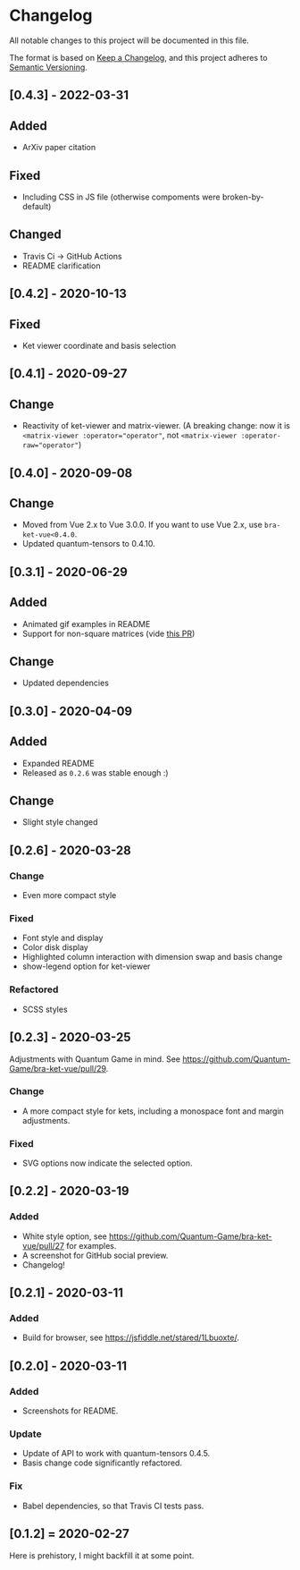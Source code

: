 # Changelog

All notable changes to this project will be documented in this file.

The format is based on [Keep a Changelog](https://keepachangelog.com/en/1.0.0/),
and this project adheres to [Semantic Versioning](https://semver.org/spec/v2.0.0.html).


## [0.4.3] - 2022-03-31

## Added

* ArXiv paper citation

## Fixed

* Including CSS in JS file (otherwise compoments were broken-by-default)

## Changed

* Travis Ci -> GitHub Actions
* README clarification

## [0.4.2] - 2020-10-13

## Fixed

* Ket viewer coordinate and basis selection

## [0.4.1] - 2020-09-27

## Change

* Reactivity of ket-viewer and matrix-viewer. (A breaking change: now it is `<matrix-viewer :operator="operator"`, not `<matrix-viewer :operator-raw="operator"`)

## [0.4.0] - 2020-09-08

## Change

* Moved from Vue 2.x to Vue 3.0.0. If you want to use Vue 2.x, use `bra-ket-vue<0.4.0`.
* Updated quantum-tensors to 0.4.10.

## [0.3.1] - 2020-06-29

## Added

* Animated gif examples in README
* Support for non-square matrices (vide [this PR](https://github.com/Quantum-Game/bra-ket-vue/pull/40))

## Change

* Updated dependencies

## [0.3.0] - 2020-04-09

## Added

* Expanded README
* Released as `0.2.6` was stable enough :)

## Change

* Slight style changed

## [0.2.6] - 2020-03-28

### Change

* Even more compact style

### Fixed

* Font style and display
* Color disk display
* Highlighted column interaction with dimension swap and basis change
* show-legend option for ket-viewer

### Refactored

* SCSS styles

## [0.2.3] - 2020-03-25

Adjustments with Quantum Game in mind. See https://github.com/Quantum-Game/bra-ket-vue/pull/29.

### Change

- A more compact style for kets, including a monospace font and margin adjustments.

### Fixed

- SVG options now indicate the selected option.

## [0.2.2] - 2020-03-19

### Added

- White style option, see https://github.com/Quantum-Game/bra-ket-vue/pull/27 for examples.
- A screenshot for GitHub social preview.
- Changelog!

## [0.2.1] - 2020-03-11

### Added

- Build for browser, see https://jsfiddle.net/stared/1Lbuoxte/.

## [0.2.0] - 2020-03-11

### Added

- Screenshots for README.

### Update

- Update of API to work with quantum-tensors 0.4.5.
- Basis change code significantly refactored.

### Fix

- Babel dependencies, so that Travis CI tests pass.

## [0.1.2] = 2020-02-27

Here is prehistory, I might backfill it at some point.